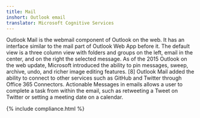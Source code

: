```yaml
---
title: Mail
inshort: Outlook email
translator: Microsoft Cognitive Services
---
```


Outlook Mail is the webmail component of Outlook on the web. It has an interface similar to the mail part of Outlook Web App before it. The default view is a three column view with folders and groups on the left, email in the center, and on the right the selected message. As of the 2015 Outlook on the web update, Microsoft introduced the ability to pin messages, sweep, archive, undo, and richer image editing features. [8] Outlook Mail added the ability to connect to other services such as GitHub and Twitter through Office 365 Connectors. Actionable Messages in emails allows a user to complete a task from within the email, such as retweeting a Tweet on Twitter or setting a meeting date on a calendar. 

{% include compliance.html %}



